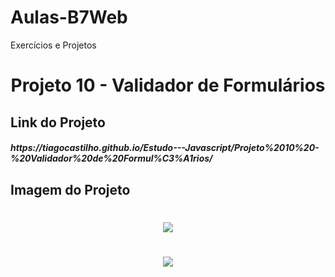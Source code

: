 # Aulas-B7Web
Exercícios e Projetos
<br/>
<h1 align="center">
    Projeto 10 - Validador de Formulários
</h1>

## Link do Projeto
<h5>
https://tiagocastilho.github.io/Estudo---Javascript/Projeto%2010%20-%20Validador%20de%20Formul%C3%A1rios/
</h5>

## Imagem do Projeto
<h1 align="center">
<img src="https://tiagocastilho.github.io/Estudo---Javascript/Projeto%2010%20-%20Validador%20de%20Formul%C3%A1rios//images/como%20ficou1.png">
</h1>
<h1 align="center">
<img src="https://tiagocastilho.github.io/Estudo---Javascript/Projeto%2010%20-%20Validador%20de%20Formul%C3%A1rios//images/como%20ficou2.png">
</h1>
